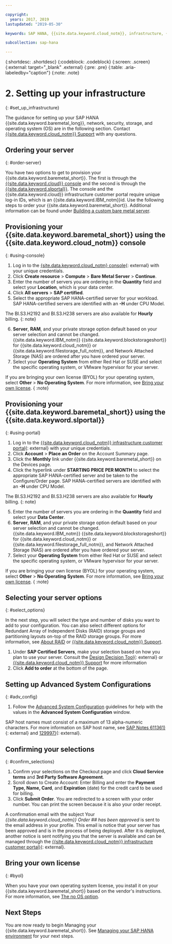 ```yaml
---

copyright:
  years: 2017, 2019
lastupdated: "2019-05-30"

keywords: SAP HANA, {{site.data.keyword.cloud_notm}}, infrastructure, {{site.data.keyword.baremetal_short}}, SAP-certified infrastructure, deployment, BYOL,

subcollection: sap-hana

---
```


{:shortdesc: .shortdesc}
{:codeblock: .codeblock}
{:screen: .screen}
{:external: target="_blank" .external}
{:pre: .pre}
{:table: .aria-labeledby="caption"}
{:note: .note}

# 2. Setting up your infrastructure
{: #set_up_infrastructure}

The guidance for setting up your SAP HANA {{site.data.keyword.baremetal_long}}, network, security, storage, and operating system (OS) are in the following section. Contact [{{site.data.keyword.cloud_notm}} Support](/docs/get-support?topic=get-support-getting-customer-support#getting-customer-support) with any questions.

## Ordering your server
{: #order-server}

You have two options to get to provision your {{site.data.keyword.baremetal_short}}. The first is through the [{{site.data.keyword.cloud}} console](#using-console) and the second is through the [{{site.data.keyword.slportal}}](#using-portal). The console and the {{site.data.keyword.cloud}} infrastructure customer portal require unique log-in IDs, which is an {{site.data.keyword.IBM_notm}}id. Use the following steps to order your {{site.data.keyword.baremetal_short}}. Additional information can be found under [Building a custom bare metal server](/docs/bare-metal?topic=bare-metal-ordering-baremetal-server#ordering-baremetal-server).

## Provisioning your {{site.data.keyword.baremetal_short}} using the {{site.data.keyword.cloud_notm}} console
{: #using-console}

1. Log in to the [{site.data.keyword.cloud_notm} console](https://cloud.ibm.com/){: external} with your unique credentials.
2. Click **Create resource** > **Compute** > **Bare Metal Server** > **Continue**.
3. Enter the number of servers you are ordering in the **Quantity** field and select your **Location**, which is your data center.
4. Click **All servers** > **SAP certified**.
5. Select the appropriate SAP HANA-certified server for your workload. SAP HANA-certified servers are identified with an **-H** under CPU Model.

The BI.S3.H2192 and BI.S3.H238 servers are also available for **Hourly** billing.
{: note}

6. **Server**, **RAM**, and your private storage option default based on your server selection and cannot be changed. {{site.data.keyword.IBM_notm}} {{site.data.keyword.blockstorageshort}} for {{site.data.keyword.cloud_notm}} or {{site.data.keyword.filestorage_full_notm}}, and Network Attached Storage (NAS) are ordered after you have ordered your server.
7. Select your **Operating System** from either Red Hat or SUSE and select the specific operating system, or VMware hypervisor for your server.

If you are bringing your own license (BYOL) for your operating system, select **Other** > **No Operating System**. For more information, see [Bring your own license](#byol).
{ :note}

## Provisioning your {{site.data.keyword.baremetal_short}} using the {{site.data.keyword.slportal}}
{: #using-portal}

1. Log in to the [{{site.data.keyword.cloud_notm}} infrastructure customer portal](https://control.softlayer.com){: external} with your unique credentials.
2. Click **Account** > **Place an Order** on the Account Summary page.
3. Click the **Monthly** link under {{site.data.keyword.baremetal_short}} on the Devices page.
4. Click the hyperlink under **STARTING PRICE PER MONTH** to select the appropriate SAP HANA-certified server and be taken to the Configure/Order page. SAP HANA-certified servers are identified with an **-H** under CPU Model.  

The BI.S3.H2192 and BI.S3.H238 servers are also available for **Hourly** billing.
{: note}

5. Enter the number of servers you are ordering in the **Quantity** field and select your **Data Center**.
6. **Server**, **RAM**, and your private storage option default based on your server selection and cannot be changed. {{site.data.keyword.IBM_notm}} {{site.data.keyword.blockstorageshort}} for {{site.data.keyword.cloud_notm}} or {{site.data.keyword.filestorage_full_notm}}, and Network Attached Storage (NAS) are ordered after you have ordered your server.
7. Select your **Operating System** from either Red Hat or SUSE and select the specific operating system, or VMware hypervisor for your server.

If you are bringing your own license (BYOL) for your operating system, select **Other** > **No Operating System**. For more information, see [Bring your own license](#byol).
{ :note}

## Selecting your server options
{: #select_options}

In the next step, you will select the type and number of disks you want to add to your configuration. You can also select different options for Redundant Array of Independent Disks (RAID) storage groups and partitioning layouts on-top of the RAID storage groups. For more information, see [About RAID](/docs/bare-metal?topic=bare-metal-about-raid#about-raid) or [{{site.data.keyword.cloud_notm}} Support](/docs/get-support?topic=get-support-getting-customer-support#getting-customer-support).

1. Under **SAP Certified Servers**, make your selection based on how you plan to use your server. Consult the [Design Decision Tool](https://github.com/ibm-cloud-architecture/infrastructure-design-decision-tool){: external} or [{{site.data.keyword.cloud_notm}} Support](/docs/get-support?topic=get-support-getting-customer-support#getting-customer-support) for more information
2. Click **Add to order** at the bottom of the page.

## Setting up Advanced System Configurations
{: #adv_config}

1. Follow the [Advanced System Configuration](/docs/bare-metal?topic=bare-metal-ordering-baremetal-server#ordering-baremetal-server) guidelines for help with the values in the **Advanced System Configuration** window.

SAP host names must consist of a maximum of 13 alpha-numeric characters. For more information on SAP host name, see [SAP Notes 611361)](https://launchpad.support.sap.com/#/611361){: external} and [129997)](https://launchpad.support.sap.com/#/129997){: external}.

## Confirming your selections
{: #confirm_selections}

1. Confirm your selections on the Checkout page and click **Cloud Service terms** and **3rd Party Software Agreement**.
2. Scroll down to Create Account: Enter Billing and enter the **Payment Type, Name, Card**, and **Expiration** (date) for the credit card to be used for billing.
3. Click **Submit Order**. You are redirected to a screen with your order number. You can print the screen because it is also your order receipt.

A confirmation email with the subject Your _{{site.data.keyword.cloud_notm}} Order ## has been approved_ is sent to the email address in your profile. This email is notice that your server has been approved and is in the process of being deployed. After it is deployed, another notice is sent notifying you that the server is available and can be managed through the [{{site.data.keyword.cloud_notm}} infrastructure customer portal)](https://control.softlayer.com){: external}.

## Bring your own license
{: #byol}

When you have your own operating system license, you install it on your {{site.data.keyword.baremetal_short}} based on the vendor's instructions. For more information, see [The no OS option](/docs/bare-metal?topic=bare-metal-bm-no-os#bm-no-os).

## Next Steps

You are now ready to begin Managing your {{site.data.keyword.baremetal_short}}. See [Managing your SAP HANA environment](/docs/infrastructure/sap-hana?topic=sap-hana-manage_environment#manage_environment) for your next steps.
